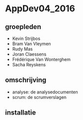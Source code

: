 # AppDev04_2016

## groepleden

- Kevin Strijbos
- Bram Van Vleymen
- Rudy Mas
- Joran Claessens
- Frédérique Van Wonterghem
- Sacha Reyskens

## omschrijving

- analyse: de analysedocumenten
- scrum: de scrumverslagen

## installatie